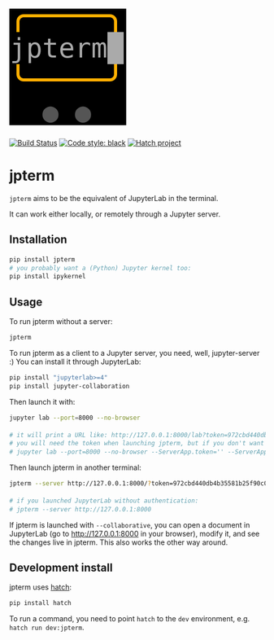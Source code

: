 <h1>
  <a href="https://github.com/davidbrochart/jpterm/">
    <picture>
      <source srcset="https://github.com/davidbrochart/jpterm/blob/assets/jpterm_logo.webp" type="image/webp">
      <source srcset="https://github.com/davidbrochart/jpterm/blob/assets/jpterm_logo.png" type="image/png">
      <img src="https://github.com/davidbrochart/jpterm/blob/assets/jpterm_logo.png" alt="banner">
    </picture>
  </a>
</h1>

[![Build Status](https://github.com/davidbrochart/jpterm/workflows/CI/badge.svg)](https://github.com/davidbrochart/jpterm/actions)
[![Code style: black](https://img.shields.io/badge/code%20style-black-000000.svg)](https://github.com/psf/black)
[![Hatch project](https://img.shields.io/badge/%F0%9F%A5%9A-Hatch-4051b5.svg)](https://github.com/pypa/hatch)

# jpterm

`jpterm` aims to be the equivalent of JupyterLab in the terminal.

It can work either locally, or remotely through a Jupyter server.

## Installation

```bash
pip install jpterm
# you probably want a (Python) Jupyter kernel too:
pip install ipykernel
```

## Usage

To run jpterm without a server:

```bash
jpterm
```

To run jpterm as a client to a Jupyter server, you need, well, jupyter-server :) You can install it through JupyterLab:

```bash
pip install "jupyterlab>=4"
pip install jupyter-collaboration
```

Then launch it with:

```bash
jupyter lab --port=8000 --no-browser

# it will print a URL like: http://127.0.0.1:8000/lab?token=972cbd440db4b35581b25f90c0a88e3a1095534e18251ca8
# you will need the token when launching jpterm, but if you don't want to bother with authentication:
# jupyter lab --port=8000 --no-browser --ServerApp.token='' --ServerApp.password=''
```

Then launch jpterm in another terminal:

```bash
jpterm --server http://127.0.0.1:8000/?token=972cbd440db4b35581b25f90c0a88e3a1095534e18251ca8

# if you launched JupyterLab without authentication:
# jpterm --server http://127.0.0.1:8000
```

If jpterm is launched with `--collaborative`, you can open a document in
JupyterLab (go to http://127.0.0.1:8000 in your browser), modify it, and see the changes live
in jpterm. This also works the other way around.

## Development install

jpterm uses [hatch](https://hatch.pypa.io):

```bash
pip install hatch
```

To run a command, you need to point `hatch` to the `dev` environment, e.g. `hatch run dev:jpterm`.
